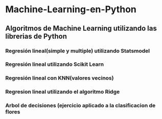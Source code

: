 # Machine-Learning-en-Python
## Algoritmos de Machine Learning utilizando las librerias de Python
### Regresión lineal(simple y multiple) utilizando Statsmodel
### Regresión lineal utilizando Scikit Learn
### Regresión lineal con KNN(valores vecinos)
### Regresion lineal utilizando el algoritmo Ridge
### Arbol de decisiones (ejercicio aplicado a la clasificacion de flores
